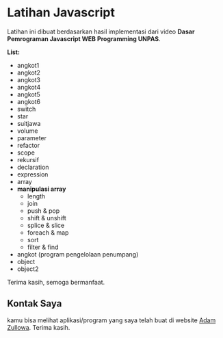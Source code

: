 # Latihan Javascript

Latihan ini dibuat berdasarkan hasil implementasi dari video **Dasar Pemrograman Javascript WEB Programming UNPAS**.

**List:**

- angkot1
- angkot2
- angkot3
- angkot4
- angkot5
- angkot6
- switch
- star
- suitjawa
- volume
- parameter
- refactor
- scope
- rekursif
- declaration
- expression
- array
- **manipulasi array**
  - length
  - join
  - push & pop
  - shift & unshift
  - splice & slice
  - foreach & map
  - sort
  - filter & find
- angkot (program pengelolaan penumpang)
- object
- object2

Terima kasih, semoga bermanfaat.

## Kontak Saya

kamu bisa melihat aplikasi/program yang saya telah buat di website <a href="https://adamzullowa06.github.io/">Adam Zullowa</a>. Terima kasih.
